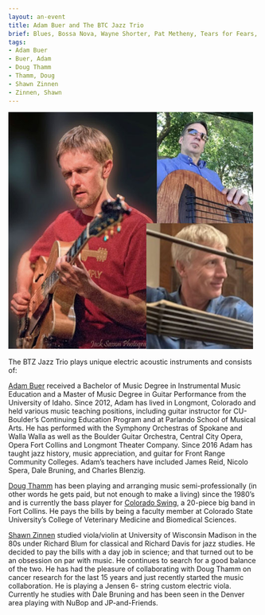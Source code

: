 ```yaml
---
layout: an-event
title: Adam Buer and The BTC Jazz Trio
brief: Blues, Bossa Nova, Wayne Shorter, Pat Metheny, Tears for Fears, ...
tags:
- Adam Buer
- Buer, Adam
- Doug Thamm
- Thamm, Doug
- Shawn Zinnen
- Zinnen, Shawn
---
```

![Adam Buer BTC Trio](/pics/20240826-AdamBuerBTZ.jpg)

The BTZ Jazz Trio plays unique electric acoustic instruments and consists of:

[Adam Buer](https://www.adambuer.com/) received a Bachelor of Music Degree in Instrumental Music Education and a Master of Music Degree in Guitar Performance from the University of Idaho. Since 2012, Adam has lived in Longmont, Colorado and held various music teaching positions, including guitar instructor for CU-Boulder’s Continuing Education Program and at Parlando School of Musical Arts. He has performed  with the Symphony Orchestras of Spokane and Walla Walla as well as the Boulder Guitar Orchestra, Central City Opera, Opera Fort Collins and Longmont Theater Company. Since 2016 Adam has taught jazz history, music appreciation, and guitar for Front Range Community Colleges. Adam’s teachers have included James Reid, Nicolo Spera, Dale Bruning, and Charles Blenzig.

[Doug Thamm](https://www.csuanimalcancercenter.org/dr-doug-thamm/) has been playing and arranging music semi-professionally (in other words he gets paid, but not enough to make a living) since the 1980’s and is currently the bass player for [Colorado Swing](https://www.facebook.com/ColoradoSwing/), a 20-piece big band in Fort Collins. He pays the bills by being a faculty member at Colorado State University’s College of Veterinary Medicine and Biomedical Sciences.

[Shawn Zinnen](https://www.facebook.com/zinnens/) studied viola/violin at University of Wisconsin Madison in the 80s under Richard Blum for classical and Richard Davis for jazz studies. He decided to pay the bills with a day job in science; and that turned out to be an obsession on par with music. He continues to search for a good balance of the two. He has had the pleasure of collaborating with Doug Thamm on cancer research for the last 15 years and just recently started the music collaboration. He is playing a Jensen 6- string custom electric viola. Currently he studies with Dale Bruning and has been seen in the Denver area playing with NuBop and JP-and-Friends.
